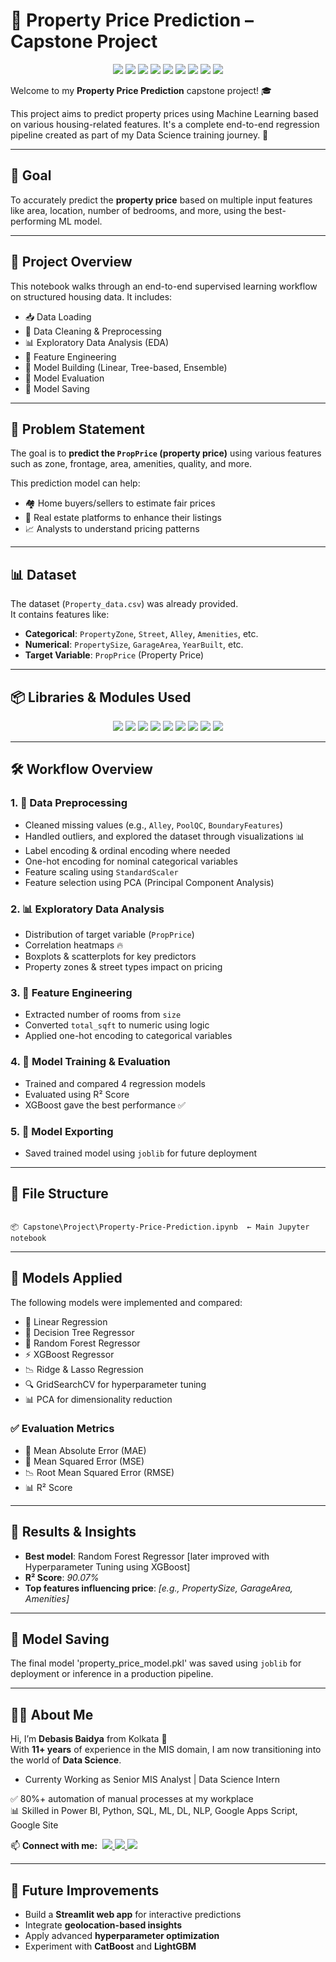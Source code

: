 # 🏡 Property Price Prediction – Capstone Project

<p align="center">
  <img src="https://img.shields.io/badge/pandas-Used-0A74DA?logo=pandas&logoColor=white" />
  <img src="https://img.shields.io/badge/numpy-Used-4D77CF?logo=numpy&logoColor=white" />
  <img src="https://img.shields.io/badge/matplotlib-Used-007ACC?logo=matplotlib&logoColor=white" />
  <img src="https://img.shields.io/badge/seaborn-Used-2D3E50?logo=seaborn&logoColor=white" />
  <img src="https://img.shields.io/badge/scikit--learn-Used-F7931E?logo=scikit-learn&logoColor=white" />
  <img src="https://img.shields.io/badge/xgboost-Used-FF6600?logo=python&logoColor=white" />
  <img src="https://img.shields.io/badge/joblib-Used-13AA52?logo=python&logoColor=white" />
  <img src="https://img.shields.io/badge/warnings-Used-B0B0B0" />
  <img src="https://img.shields.io/badge/math-Used-8E8E8E" />
</p>

Welcome to my **Property Price Prediction** capstone project! 🎓  

This project aims to predict property prices using Machine Learning based on various housing-related features. It's a complete end-to-end regression pipeline created as part of my Data Science training journey. 🚀

---

## 🎯 Goal

To accurately predict the **property price** based on multiple input features like area, location, number of bedrooms, and more, using the best-performing ML model.

---

## 📂 Project Overview

This notebook walks through an end-to-end supervised learning workflow on structured housing data. It includes:

- 📥 Data Loading  
- 🧹 Data Cleaning & Preprocessing  
- 📊 Exploratory Data Analysis (EDA)  
- 🧠 Feature Engineering  
- 🤖 Model Building (Linear, Tree-based, Ensemble)  
- 🧪 Model Evaluation  
- 💾 Model Saving

---

## 🧠 Problem Statement

The goal is to **predict the `PropPrice` (property price)** using various features such as zone, frontage, area, amenities, quality, and more.

This prediction model can help:

- 🏘️ Home buyers/sellers to estimate fair prices  
- 🏢 Real estate platforms to enhance their listings  
- 📈 Analysts to understand pricing patterns

---

## 📊 Dataset

The dataset (`Property_data.csv`) was already provided.  
It contains features like:

- **Categorical**: `PropertyZone`, `Street`, `Alley`, `Amenities`, etc.  
- **Numerical**: `PropertySize`, `GarageArea`, `YearBuilt`, etc.  
- **Target Variable**: `PropPrice` (Property Price)

---

## 📦 Libraries & Modules Used

<p align="center">
  <img src="https://img.shields.io/badge/pandas-Used-blue?logo=pandas&logoColor=white" />
  <img src="https://img.shields.io/badge/numpy-Used-blue?logo=numpy&logoColor=white" />
  <img src="https://img.shields.io/badge/matplotlib-Used-blue?logo=matplotlib&logoColor=white" />
  <img src="https://img.shields.io/badge/seaborn-Used-blue?logo=seaborn&logoColor=white" />
  <img src="https://img.shields.io/badge/scikit--learn-Used-blue?logo=scikitlearn&logoColor=white" />
  <img src="https://img.shields.io/badge/xgboost-Used-blue?logo=python&logoColor=white" />
  <img src="https://img.shields.io/badge/joblib-Used-blue?logo=python&logoColor=white" />
  <img src="https://img.shields.io/badge/warnings-Used-lightgrey" />
  <img src="https://img.shields.io/badge/math-Used-lightgrey" />
</p>

---

## 🛠️ Workflow Overview

### 1. 🧹 Data Preprocessing
- Cleaned missing values (e.g., `Alley`, `PoolQC`, `BoundaryFeatures`)
- Handled outliers, and explored the dataset through visualizations 📊
- Label encoding & ordinal encoding where needed
- One-hot encoding for nominal categorical variables
- Feature scaling using `StandardScaler`
- Feature selection using PCA (Principal Component Analysis)

### 2. 📊 Exploratory Data Analysis
- Distribution of target variable (`PropPrice`)
- Correlation heatmaps 🔥
- Boxplots & scatterplots for key predictors
- Property zones & street types impact on pricing

### 3. 🔧 Feature Engineering
- Extracted number of rooms from `size`
- Converted `total_sqft` to numeric using logic
- Applied one-hot encoding to categorical variables

### 4. 🤖 Model Training & Evaluation
- Trained and compared 4 regression models
- Evaluated using R² Score
- XGBoost gave the best performance ✅

### 5. 💾 Model Exporting
- Saved trained model using `joblib` for future deployment

---

## 📁 File Structure

```

📦 Capstone\Project\Property-Price-Prediction.ipynb  ← Main Jupyter notebook

```

---

## 🤖 Models Applied

The following models were implemented and compared:

- 📏 Linear Regression  
- 🌳 Decision Tree Regressor  
- 🌲 Random Forest Regressor  
- ⚡ XGBoost Regressor  
- 📉 Ridge & Lasso Regression  
- 🔍 GridSearchCV for hyperparameter tuning  
- 📊 PCA for dimensionality reduction

### ✅ Evaluation Metrics

- 📐 Mean Absolute Error (MAE)  
- 🧮 Mean Squared Error (MSE)  
- 📉 Root Mean Squared Error (RMSE)  
- 📊 R² Score

---

## 🧪 Results & Insights

- **Best model**: Random Forest Regressor [later improved with Hyperparameter Tuning using XGBoost]
- **R² Score**: *90.07%*  
- **Top features influencing price**: *[e.g., PropertySize, GarageArea, Amenities]*

---

## 💾 Model Saving

The final model 'property_price_model.pkl' was saved using `joblib` for deployment or inference in a production pipeline.

---

## 🙋‍♂️ About Me

Hi, I’m **Debasis Baidya** from Kolkata 👋  
With **11+ years** of experience in the MIS domain, I am now transitioning into the world of **Data Science**.
- Currenty Working as Senior MIS Analyst | Data Science Intern 

✅ 80%+ automation of manual processes at my workplace  
📊 Skilled in Power BI, Python, SQL, ML, DL, NLP, Google Apps Script, Google Site  
<p align="left">
  📫 <strong>Connect with me:</strong>&nbsp;

  <a href="https://www.linkedin.com/in/debasisbaidya">
    <img src="https://img.shields.io/badge/LinkedIn-View_Profile-blue?logo=linkedin&logoColor=white" />
  </a>

  <a href="mailto:speak2debasis@gmail.com">
    <img src="https://img.shields.io/badge/Gmail-Mail_Me-red?logo=gmail&logoColor=white" />
  </a>

  <a href="https://api.whatsapp.com/send?phone=918013316086&text=Hi%20Debasis!">
    <img src="https://img.shields.io/badge/WhatsApp-Message-green?logo=whatsapp&logoColor=white" />
  </a>
</p>

---

## 🚀 Future Improvements

- Build a **Streamlit web app** for interactive predictions  
- Integrate **geolocation-based insights**  
- Apply advanced **hyperparameter optimization**  
- Experiment with **CatBoost** and **LightGBM**
